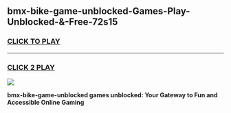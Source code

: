 
## bmx-bike-game-unblocked-Games-Play-Unblocked-&-Free-72s15
<h3>
<a href="https://premium76.site?title=bmx-bike-game-unblocked&ref=24A">CLICK TO PLAY</a></h3>
<hr>

<h3>
<a href="https://premium76.site?title=bmx-bike-game-unblocked&ref=24A">CLICK 2 PLAY</a>
  
</h3>

<a href="https://premium76.site?title=bmx-bike-game-unblocked&ref=24A"><img src="https://clearcache.store/games.png"></a>


**bmx-bike-game-unblocked games unblocked: Your Gateway to Fun and Accessible Online Gaming**

